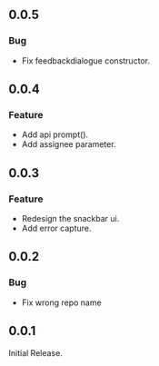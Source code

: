 ## 0.0.5
### Bug
* Fix feedbackdialogue constructor.
## 0.0.4
### Feature
* Add api prompt().
* Add assignee parameter.
## 0.0.3
### Feature
* Redesign the snackbar ui.
* Add error capture.
## 0.0.2
### Bug
* Fix wrong repo name 
## 0.0.1
Initial Release.
